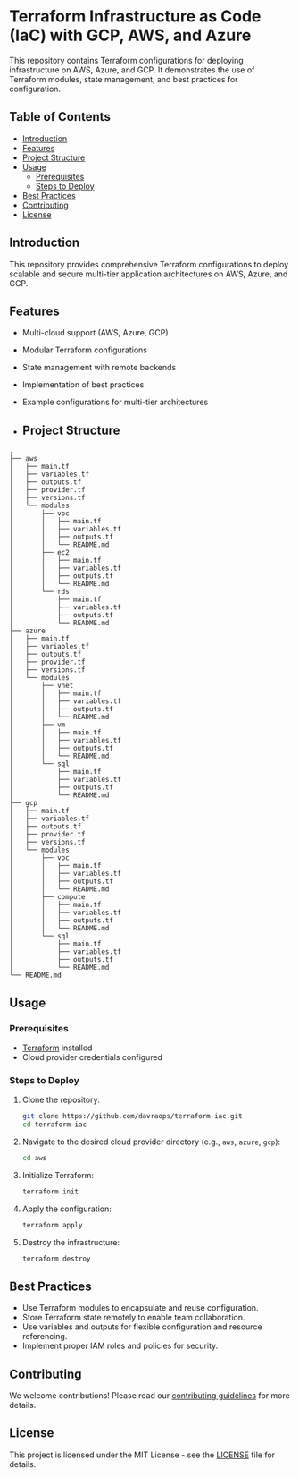 # Terraform Infrastructure as Code (IaC) with GCP, AWS, and Azure

This repository contains Terraform configurations for deploying infrastructure on AWS, Azure, and GCP. It demonstrates the use of Terraform modules, state management, and best practices for configuration.

## Table of Contents

- [Introduction](#introduction)
- [Features](#features)
- [Project Structure](#project-structure)
- [Usage](#usage)
  - [Prerequisites](#prerequisites)
  - [Steps to Deploy](#steps-to-deploy)
- [Best Practices](#best-practices)
- [Contributing](#contributing)
- [License](#license)

## Introduction

This repository provides comprehensive Terraform configurations to deploy scalable and secure multi-tier application architectures on AWS, Azure, and GCP.

## Features

- Multi-cloud support (AWS, Azure, GCP)
- Modular Terraform configurations
- State management with remote backends
- Implementation of best practices
- Example configurations for multi-tier architectures

- ## Project Structure

```plaintext
.
├── aws
│   ├── main.tf
│   ├── variables.tf
│   ├── outputs.tf
│   ├── provider.tf
│   ├── versions.tf
│   └── modules
│       ├── vpc
│       │   ├── main.tf
│       │   ├── variables.tf
│       │   ├── outputs.tf
│       │   └── README.md
│       ├── ec2
│       │   ├── main.tf
│       │   ├── variables.tf
│       │   ├── outputs.tf
│       │   └── README.md
│       └── rds
│           ├── main.tf
│           ├── variables.tf
│           ├── outputs.tf
│           └── README.md
├── azure
│   ├── main.tf
│   ├── variables.tf
│   ├── outputs.tf
│   ├── provider.tf
│   ├── versions.tf
│   └── modules
│       ├── vnet
│       │   ├── main.tf
│       │   ├── variables.tf
│       │   ├── outputs.tf
│       │   └── README.md
│       ├── vm
│       │   ├── main.tf
│       │   ├── variables.tf
│       │   ├── outputs.tf
│       │   └── README.md
│       └── sql
│           ├── main.tf
│           ├── variables.tf
│           ├── outputs.tf
│           └── README.md
├── gcp
│   ├── main.tf
│   ├── variables.tf
│   ├── outputs.tf
│   ├── provider.tf
│   ├── versions.tf
│   └── modules
│       ├── vpc
│       │   ├── main.tf
│       │   ├── variables.tf
│       │   ├── outputs.tf
│       │   └── README.md
│       ├── compute
│       │   ├── main.tf
│       │   ├── variables.tf
│       │   ├── outputs.tf
│       │   └── README.md
│       └── sql
│           ├── main.tf
│           ├── variables.tf
│           ├── outputs.tf
│           └── README.md
└── README.md
```
## Usage

### Prerequisites

- [Terraform](https://www.terraform.io/downloads.html) installed
- Cloud provider credentials configured

### Steps to Deploy

1. Clone the repository:

    ```bash
    git clone https://github.com/davraops/terraform-iac.git
    cd terraform-iac
    ```

2. Navigate to the desired cloud provider directory (e.g., `aws`, `azure`, `gcp`):

    ```bash
    cd aws
    ```

3. Initialize Terraform:

    ```bash
    terraform init
    ```

4. Apply the configuration:

    ```bash
    terraform apply
    ```

5. Destroy the infrastructure:

    ```bash
    terraform destroy
    ```

## Best Practices

- Use Terraform modules to encapsulate and reuse configuration.
- Store Terraform state remotely to enable team collaboration.
- Use variables and outputs for flexible configuration and resource referencing.
- Implement proper IAM roles and policies for security.

## Contributing

We welcome contributions! Please read our [contributing guidelines](CONTRIBUTING.md) for more details.

## License

This project is licensed under the MIT License - see the [LICENSE](LICENSE) file for details.

